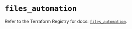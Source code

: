 # `files_automation`

Refer to the Terraform Registry for docs: [`files_automation`](https://registry.terraform.io/providers/files-com/files/0.1.365/docs/resources/automation).
